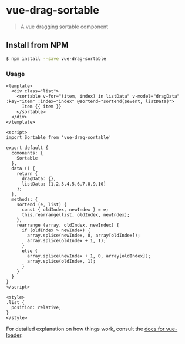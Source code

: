 # vue-drag-sortable

> A vue dragging sortable component

## Install from NPM

``` bash
$ npm install --save vue-drag-sortable
```

### Usage
``` vue
<template>
  <div class="list">
    <sortable v-for="(item, index) in listData" v-model="dragData" :key="item" :index="index" @sortend="sortend($event, listData)">
      Item {{ item }}
    </sortable>
  </div>
</template>

<script>
import Sortable from 'vue-drag-sortable'

export default {
  comonents: {
    Sortable
  },
  data () {
    return {
      dragData: {},
      listData: [1,2,3,4,5,6,7,8,9,10]
    };
  },
  methods: {
    sortend (e, list) {
      const { oldIndex, newIndex } = e;
      this.rearrange(list, oldIndex, newIndex);
    },
    rearrange (array, oldIndex, newIndex) {
      if (oldIndex > newIndex) {
        array.splice(newIndex, 0, array[oldIndex]);
        array.splice(oldIndex + 1, 1);
      }
      else {
        array.splice(newIndex + 1, 0, array[oldIndex]);
        array.splice(oldIndex, 1);
      }
    }
  }
}
</script>

<style>
.list {
  position: relative;
}
</style>
```

For detailed explanation on how things work, consult the [docs for vue-loader](http://vuejs.github.io/vue-loader).
